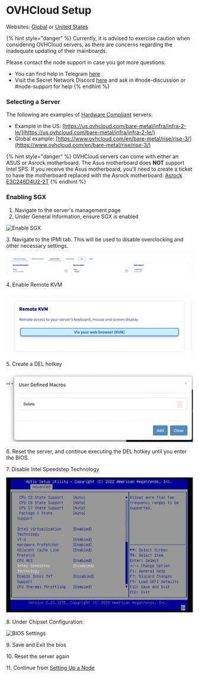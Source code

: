 # OVHCloud Setup

Websites: [Global](https://www.ovhcloud.com/en/) or [United States](https://us.ovhcloud.com/)

{% hint style="danger" %}
Currently, it is advised to exercise caution when considering OVHCloud servers, as there are concerns regarding the inadequate updating of their mainboards.&#x20;

Please contact the node support in case you got more questions:&#x20;

* You can find help in Telegram [here](https://t.me/SCRTNodeSupport)
* Visit the Secret Network Discord [here](https://discord.com/invite/SJK32GY) and ask in #node-discussion or #node-support for help
{% endhint %}

### Selecting a Server

The following are examples of [Hardware Compliant](../hardware-compliance.md) servers:

* Example in the US: [https://us.ovhcloud.com/bare-metal/infra/infra-2-le/](https://us.ovhcloud.com/bare-metal/infra/infra-2-le/)
* Global example: [https://www.ovhcloud.com/en/bare-metal/rise/rise-3/](https://www.ovhcloud.com/en/bare-metal/rise/rise-3/)

{% hint style="danger" %}
OVHCloud servers can come with either an ASUS or Asrock motherboard. The Asus motherboard does **NOT** support Intel SPS. If you receive the Asus motherboard, you'll need to create a ticket to have the motherboard replaced with the Asrock motherboard: [Asrock E3C246D4U2-2T](https://www.asrockrack.com/general/productdetail.asp?Model=E3C246D4U2-2T#Specifications)
{% endhint %}

### Enabling SGX

1. Navigate to the server's management page
2. Under General Information, ensure SGX is enabled

![Enable SGX](<../../../../../.gitbook/assets/Screen Shot 2022-07-03 at 10.30.42 AM.png>)

3\. Navigate to the IPMI tab. This will be used to disable overclocking and other necessary settings.

![IPMI Console Selection](<../../../../../.gitbook/assets/image (10).png>)

4\. Enable Remote KVM

![](<../../../../../.gitbook/assets/image (7).png>)

5\. Create a DEL hotkey

![DEL hotkey](<../../../../../.gitbook/assets/image (11).png>)

6\. Reset the server, and continue executing the DEL hotkey until you enter the BIOS.

7\. Disable Intel Speedstep Technology

![Intel SpeedStep](<../../../../../.gitbook/assets/image (3).png>)

8\. Under Chipset Configuration:

![BIOS Settings](<../../../../../.gitbook/assets/Screen Shot 2022-07-03 at 7.20.33 PM.png>)

9\. Save and Exit the bios

10\. Reset the server again

11\. Continue from [Setting Up a Node](../../node-setup/)
